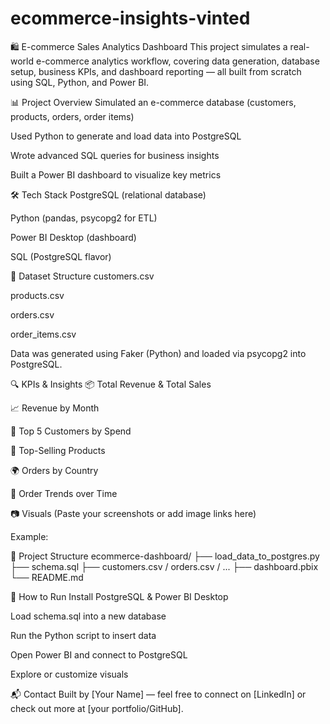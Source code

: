 # ecommerce-insights-vinted
🛍️ E-commerce Sales Analytics Dashboard
This project simulates a real-world e-commerce analytics workflow, covering data generation, database setup, business KPIs, and dashboard reporting — all built from scratch using SQL, Python, and Power BI.

📊 Project Overview
Simulated an e-commerce database (customers, products, orders, order items)

Used Python to generate and load data into PostgreSQL

Wrote advanced SQL queries for business insights

Built a Power BI dashboard to visualize key metrics

🛠 Tech Stack
PostgreSQL (relational database)

Python (pandas, psycopg2 for ETL)

Power BI Desktop (dashboard)

SQL (PostgreSQL flavor)

🧪 Dataset Structure
customers.csv

products.csv

orders.csv

order_items.csv

Data was generated using Faker (Python) and loaded via psycopg2 into PostgreSQL.

🔍 KPIs & Insights
📦 Total Revenue & Total Sales

📈 Revenue by Month

🧍 Top 5 Customers by Spend

🛒 Top-Selling Products

🌍 Orders by Country

📅 Order Trends over Time

📷 Visuals
(Paste your screenshots or add image links here)

Example:





📁 Project Structure
ecommerce-dashboard/
├── load_data_to_postgres.py
├── schema.sql
├── customers.csv / orders.csv / ...
├── dashboard.pbix
└── README.md

🚀 How to Run
Install PostgreSQL & Power BI Desktop

Load schema.sql into a new database

Run the Python script to insert data

Open Power BI and connect to PostgreSQL

Explore or customize visuals

📬 Contact
Built by [Your Name] — feel free to connect on [LinkedIn] or check out more at [your portfolio/GitHub].
